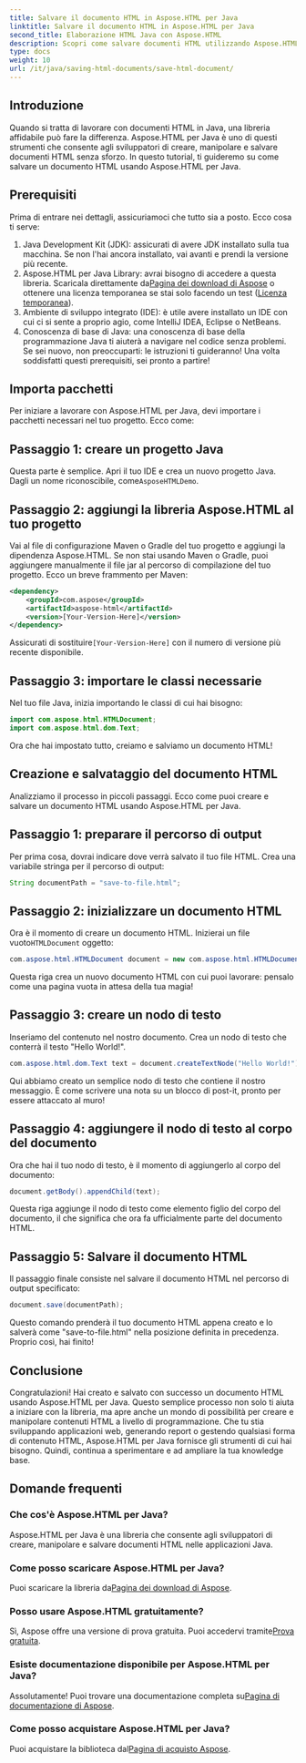 ```yaml
---
title: Salvare il documento HTML in Aspose.HTML per Java
linktitle: Salvare il documento HTML in Aspose.HTML per Java
second_title: Elaborazione HTML Java con Aspose.HTML
description: Scopri come salvare documenti HTML utilizzando Aspose.HTML per Java con questa guida completa passo dopo passo pensata per principianti ed esperti.
type: docs
weight: 10
url: /it/java/saving-html-documents/save-html-document/
---
```

## Introduzione
Quando si tratta di lavorare con documenti HTML in Java, una libreria affidabile può fare la differenza. Aspose.HTML per Java è uno di questi strumenti che consente agli sviluppatori di creare, manipolare e salvare documenti HTML senza sforzo. In questo tutorial, ti guideremo su come salvare un documento HTML usando Aspose.HTML per Java. 
## Prerequisiti
Prima di entrare nei dettagli, assicuriamoci che tutto sia a posto. Ecco cosa ti serve:
1. Java Development Kit (JDK): assicurati di avere JDK installato sulla tua macchina. Se non l'hai ancora installato, vai avanti e prendi la versione più recente.
2.  Aspose.HTML per Java Library: avrai bisogno di accedere a questa libreria. Scaricala direttamente da[Pagina dei download di Aspose](https://releases.aspose.com/html/java/) o ottenere una licenza temporanea se stai solo facendo un test ([Licenza temporanea](https://purchase.aspose.com/temporary-license/)).
3. Ambiente di sviluppo integrato (IDE): è utile avere installato un IDE con cui ci si sente a proprio agio, come IntelliJ IDEA, Eclipse o NetBeans.
4. Conoscenza di base di Java: una conoscenza di base della programmazione Java ti aiuterà a navigare nel codice senza problemi. Se sei nuovo, non preoccuparti: le istruzioni ti guideranno!
Una volta soddisfatti questi prerequisiti, sei pronto a partire!
## Importa pacchetti
Per iniziare a lavorare con Aspose.HTML per Java, devi importare i pacchetti necessari nel tuo progetto. Ecco come:
## Passaggio 1: creare un progetto Java
 Questa parte è semplice. Apri il tuo IDE e crea un nuovo progetto Java. Dagli un nome riconoscibile, come`AsposeHTMLDemo`.
## Passaggio 2: aggiungi la libreria Aspose.HTML al tuo progetto
Vai al file di configurazione Maven o Gradle del tuo progetto e aggiungi la dipendenza Aspose.HTML. Se non stai usando Maven o Gradle, puoi aggiungere manualmente il file jar al percorso di compilazione del tuo progetto. Ecco un breve frammento per Maven:
```xml
<dependency>
    <groupId>com.aspose</groupId>
    <artifactId>aspose-html</artifactId>
    <version>[Your-Version-Here]</version>
</dependency>
```
 Assicurati di sostituire`[Your-Version-Here]` con il numero di versione più recente disponibile.
## Passaggio 3: importare le classi necessarie
Nel tuo file Java, inizia importando le classi di cui hai bisogno:
```java
import com.aspose.html.HTMLDocument;
import com.aspose.html.dom.Text;
```
Ora che hai impostato tutto, creiamo e salviamo un documento HTML!
## Creazione e salvataggio del documento HTML
Analizziamo il processo in piccoli passaggi. Ecco come puoi creare e salvare un documento HTML usando Aspose.HTML per Java.
## Passaggio 1: preparare il percorso di output
Per prima cosa, dovrai indicare dove verrà salvato il tuo file HTML. Crea una variabile stringa per il percorso di output:
```java
String documentPath = "save-to-file.html";
```
## Passaggio 2: inizializzare un documento HTML
 Ora è il momento di creare un documento HTML. Inizierai un file vuoto`HTMLDocument` oggetto:
```java
com.aspose.html.HTMLDocument document = new com.aspose.html.HTMLDocument();
```
Questa riga crea un nuovo documento HTML con cui puoi lavorare: pensalo come una pagina vuota in attesa della tua magia!
## Passaggio 3: creare un nodo di testo
Inseriamo del contenuto nel nostro documento. Crea un nodo di testo che conterrà il testo "Hello World!".
```java
com.aspose.html.dom.Text text = document.createTextNode("Hello World!");
```
Qui abbiamo creato un semplice nodo di testo che contiene il nostro messaggio. È come scrivere una nota su un blocco di post-it, pronto per essere attaccato al muro!
## Passaggio 4: aggiungere il nodo di testo al corpo del documento
Ora che hai il tuo nodo di testo, è il momento di aggiungerlo al corpo del documento:
```java
document.getBody().appendChild(text);
```
Questa riga aggiunge il nodo di testo come elemento figlio del corpo del documento, il che significa che ora fa ufficialmente parte del documento HTML.
## Passaggio 5: Salvare il documento HTML
Il passaggio finale consiste nel salvare il documento HTML nel percorso di output specificato:
```java
document.save(documentPath);
```
Questo comando prenderà il tuo documento HTML appena creato e lo salverà come "save-to-file.html" nella posizione definita in precedenza. Proprio così, hai finito!
## Conclusione
Congratulazioni! Hai creato e salvato con successo un documento HTML usando Aspose.HTML per Java. Questo semplice processo non solo ti aiuta a iniziare con la libreria, ma apre anche un mondo di possibilità per creare e manipolare contenuti HTML a livello di programmazione.
Che tu stia sviluppando applicazioni web, generando report o gestendo qualsiasi forma di contenuto HTML, Aspose.HTML per Java fornisce gli strumenti di cui hai bisogno. Quindi, continua a sperimentare e ad ampliare la tua knowledge base.
## Domande frequenti
### Che cos'è Aspose.HTML per Java?  
Aspose.HTML per Java è una libreria che consente agli sviluppatori di creare, manipolare e salvare documenti HTML nelle applicazioni Java.
### Come posso scaricare Aspose.HTML per Java?  
 Puoi scaricare la libreria da[Pagina dei download di Aspose](https://releases.aspose.com/html/java/).
### Posso usare Aspose.HTML gratuitamente?  
 Sì, Aspose offre una versione di prova gratuita. Puoi accedervi tramite[Prova gratuita](https://releases.aspose.com/).
### Esiste documentazione disponibile per Aspose.HTML per Java?  
 Assolutamente! Puoi trovare una documentazione completa su[Pagina di documentazione di Aspose](https://reference.aspose.com/html/java/).
### Come posso acquistare Aspose.HTML per Java?  
 Puoi acquistare la biblioteca dal[Pagina di acquisto Aspose](https://purchase.aspose.com/buy).